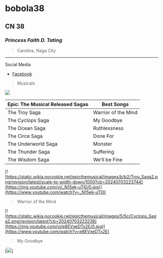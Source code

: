 # bobola38
## CN 38
### *Princess Faith D. Tating*
> Carolina, Naga City
---
Social Media
- [Facebook](https://facebook.com)


> Musicals

![](https://encrypted-tbn1.gstatic.com/images?q=tbn:ANd9GcQl_dxMXUHRDcUh_BCKBWfbwvS5y7PULHLELm8vvViazaXCuvaR)


| Epic: The Musical Released Sagas | Best Songs |
| ----------- | ----------- |
| The Troy Saga | Warrior of the Mind |
| The Cyclops Saga | My Goodbye |
| The Ocean Saga | Ruthlessness |
| The Circe Saga | Done For |
| The Underworld Saga | Monster |
| The Thunder Saga | Suffering |
| The Wisdom Saga | We'll be Fine |



[![https://static.wikia.nocookie.net/epicthemusical/images/b/b2/Troy_Saga2.png/revision/latest/scale-to-width-down/1000?cb=20240703223744](https://img.youtube.com/vi/_N15ek-uTl0/0.jpg)](https://www.youtube.com/watch?v=_N15ek-uTl0)
> Warrior of the Mind

[![https://static.wikia.nocookie.net/epicthemusical/images/5/5c/Cyclops_Saga2.png/revision/latest?cb=20240703223238](https://img.youtube.com/vi/e8EVxeDTx2E/0.jpg)](https://www.youtube.com/watch?v=e8EVxeDTx2E)
> My Goodbye


[![](https://img.youtube.com/vi/eskVSbITX4kY/0.jpg)]

